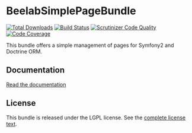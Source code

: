 BeelabSimplePageBundle
===============

[![Total Downloads](https://poser.pugx.org/beelab/simple-page-bundle/downloads.png)](https://packagist.org/packages/beelab/simple-page-bundle) [![Build Status](https://travis-ci.org/Bee-Lab/BeelabSimplePageBundle.png?branch=master)](https://travis-ci.org/Bee-Lab/BeelabSimplePageBundle) [![Scrutinizer Code Quality](https://scrutinizer-ci.com/g/Bee-Lab/BeelabSimplePageBundle/badges/quality-score.png?b=master)](https://scrutinizer-ci.com/g/Bee-Lab/BeelabSimplePageBundle/?branch=master) [![Code Coverage](https://scrutinizer-ci.com/g/Bee-Lab/BeelabSimplePageBundle/badges/coverage.png?b=master)](https://scrutinizer-ci.com/g/Bee-Lab/BeelabSimplePageBundle/?branch=master)

This bundle offers a simple management of pages for Symfony2 and Doctrine ORM.

Documentation
-------------

[Read the documentation](Resources/doc/index.md)

License
-------

This bundle is released under the LGPL license. See the [complete license text](Resources/meta/LICENSE).
